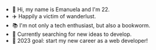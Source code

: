- 👋 Hi, my name is Emanuela and I'm 22. 
- ✈️ Happily a victim of wanderlust. 
- 📚 I'm not only a tech enthusiast, but also a bookworm.
- 🔭 Currently searching for new ideas to develop. 
- 🎯 2023 goal: start my new career as a web developer!


<!---
emanuelastetsko/emanuelastetsko is a ✨ special ✨ repository because its `README.md` (this file) appears on your GitHub profile.
You can click the Preview link to take a look at your changes.
--->
